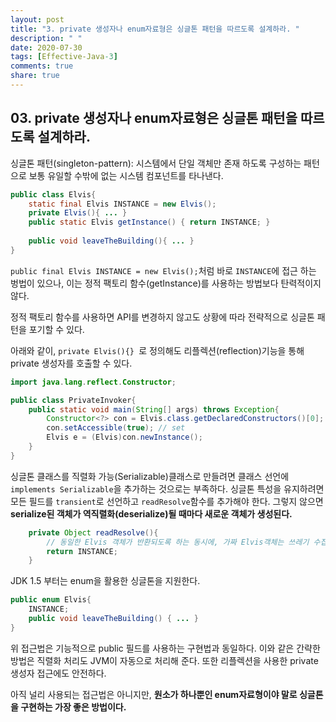 ```yaml
---
layout: post
title: "3. private 생성자나 enum자료형은 싱글톤 패턴을 따르도록 설계하라. "
description: " "
date: 2020-07-30
tags: [Effective-Java-3]
comments: true
share: true
---
```


## 03. private 생성자나 enum자료형은 싱글톤 패턴을 따르도록 설계하라.
싱글톤 패턴(singleton-pattern): 시스템에서 단일 객체만 존재 하도록 구성하는 패턴으로 보통 유일할 수밖에 없는 시스템 컴포넌트를 타나낸다.
```java
public class Elvis{
	static final Elvis INSTANCE = new Elvis();
	private Elvis(){ ... }
	public static Elvis getInstance() { return INSTANCE; }
	
	public void leaveTheBuilding(){ ... }
}
```

``` public final Elvis INSTANCE = new Elvis(); ```처럼 바로 ```INSTANCE```에 접근 하는 벙법이 있으나,
이는 정적 팩토리 함수(getInstance)를 사용하는 방법보다 탄력적이지 않다.

정적 팩토리 함수를 사용하면 API를 변경하지 않고도 상황에 따라 전략적으로 싱글톤 패턴을 포기할 수 있다.


아래와 같이, ```private Elvis(){} ```로 정의해도 리플렉션(reflection)기능을 통해 private 생성자를 호출할 수 있다.

```java
import java.lang.reflect.Constructor;

public class PrivateInvoker{
	public static void main(String[] args) throws Exception{
		Constructor<?> con = Elvis.class.getDeclaredConstructors()[0];
		con.setAccessible(true); // set
		Elvis e = (Elvis)con.newInstance();		
	}
}
```

싱글톤 클래스를 직렬화 가능(Serializable)클래스로 만들려면 클래스 선언에 ```implements Serializable```을 추가하는 것으로는 부족하다.
싱글톤 특성을 유지하려면 모든 필드를 ```transient```로 선언하고 ```readResolve```함수를 추가해야 한다. 
그렇지 않으면 __serialize된 객체가 역직렬화(deserialize)될 때마다 새로운 객체가 생성된다.__


```java
	private Object readResolve(){
		// 동일한 Elvis 객체가 반환되도록 하는 동시에, 가짜 Elvis객체는 쓰레기 수집기가 처리하도록 만든다.
		return INSTANCE;
	}
```


JDK 1.5 부터는 enum을 활용한 싱글톤을 지원한다.
```java
public enum Elvis{
	INSTANCE;
	public void leaveTheBuilding() { ... }
}
``` 
위 접근법은 기능적으로 public 필드를 사용하는 구현법과 동일하다. 이와 같은 간략한 방법은 직렬화 처리도 JVM이 자동으로 처리해 준다. 
또한 리플렉션을 사용한 private 생성자 접근에도 안전하다.


아직 널리 사용되는 접근법은 아니지만, __원소가 하나뿐인 enum자료형이야 말로 싱글톤을 구현하는 가장 좋은 방법이다.__
